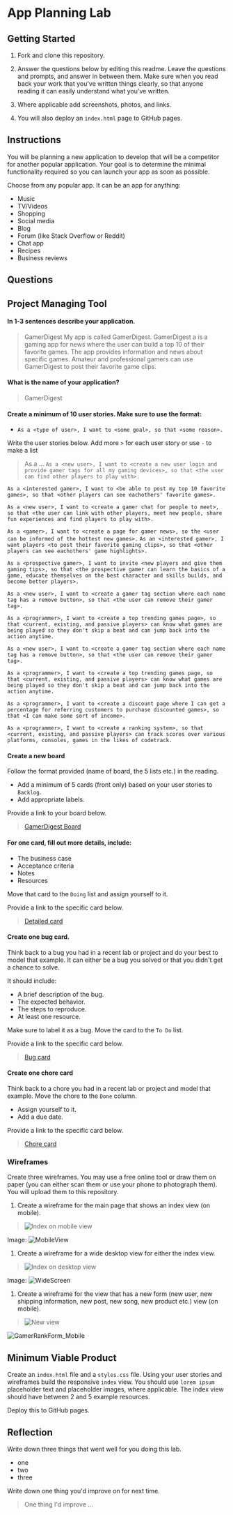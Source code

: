 # App Planning Lab

## Getting Started

1. Fork and clone this repository.

1. Answer the questions below by editing this readme. Leave the questions and prompts, and answer in between them. Make sure when you read back your work that you've written things clearly, so that anyone reading it can easily understand what you've written.

1. Where applicable add screenshots, photos, and links.

1. You will also deploy an `index.html` page to GitHub pages.

## Instructions

You will be planning a new application to develop that will be a competitor for another popular application. Your goal is to determine the minimal functionality required so you can launch your app as soon as possible.

Choose from any popular app. It can be an app for anything:

- Music
- TV/Videos
- Shopping
- Social media
- Blog
- Forum (like Stack Overflow or Reddit)
- Chat app
- Recipes
- Business reviews

## Questions

## Project Managing Tool

#### In 1-3 sentences describe your application.

> GamerDigest 
My app is called GamerDigest. GamerDigest a is a gaming app for news where the user can build a top 10 of their favorite games. The app provides information and news about specific games.  Amateur and professional gamers can use GamerDigest to post their favorite game clips. 

#### What is the name of your application?

> GamerDigest

#### Create a minimum of 10 user stories. Make sure to use the format:

- `As a <type of user>, I want to <some goal>, so that <some reason>.`



Write the user stories below. Add more `>` for each user story or use `-` to make a list

> As a ...
`As a <new user>, I want to <create a new user login and provide gamer tags for all my gaming devices>, so that <the user can find other players to play with>.`

`As a <interested gamer>, I want to <be able to post my top 10 favorite games>, so that <other players can see eachothers' favorite games>.`

`As a <new user>, I want to <create a gamer chat for people to meet>, so that <the user can link with other players, meet new people, share fun experiences and find players to play with>.`

`As a <gamer>, I want to <create a page for gamer news>, so the <user can be informed of the hottest new games>.`
`As an <interested gamer>, I want players <to post their favorite gaming clips>, so that <other players can see eachothers' game highlights>.`

`As a <prospective gamer>, I want to invite <new players and give them gaming tips>, so that <the prospective gamer can learn the basics of a game, educate themselves on the best character and skills builds, and become better players>.`

`As a <new user>, I want to <create a gamer tag section where each name tag has a remove button>, so that <the user can remove their gamer tag>.`

`As a <programmer>, I want to <create a top trending games page>, so that <current, existing, and passive players> can know what games are being played so they don't skip a beat and can jump back into the action anytime.`

`As a <new user>, I want to <create a gamer tag section where each name tag has a remove button>, so that <the user can remove their gamer tag>.`

`As a <programmer>, I want to <create a top trending games page, so that <current, existing, and passive players> can know what games are being played so they don't skip a beat and can jump back into the action anytime.`

`As a <programmer>, I want to <create a discount page where I can get a percentage for referring customers to purchase discounted games>, so that <I can make some sort of income>.`

`As a <programmer>, I want to <create a ranking system>, so that <current, existing, and passive players> can track scores over various platforms, consoles, games in the likes of codetrack.`






#### Create a new board

Follow the format provided (name of board, the 5 lists etc.) in the reading.

- Add a minimum of 5 cards (front only) based on your user stories to `Backlog`.
- Add appropriate labels.

Provide a link to your board below.

> [GamerDigest Board](https://trello.com/invite/b/CmJZbXU1/ATTI61f8abef2fe03e65a1572a08a21d730982A47D43/gamerdigest-board)

#### For one card, fill out more details, include:

- The business case
- Acceptance criteria
- Notes
- Resources

Move that card to the `Doing` list and assign yourself to it.

Provide a link to the specific card below.

> [Detailed card]()

#### Create one bug card.

Think back to a bug you had in a recent lab or project and do your best to model that example.
It can either be a bug you solved or that you didn't get a chance to solve.

It should include:

- A brief description of the bug.
- The expected behavior.
- The steps to reproduce.
- At least one resource.

Make sure to label it as a bug. Move the card to the `To Do` list.

Provide a link to the specific card below.

> [Bug card]()

#### Create one chore card

Think back to a chore you had in a recent lab or project and model that example. Move the chore to the `Done` column.

- Assign yourself to it.
- Add a due date.

Provide a link to the specific card below.

> [Chore card]()

### Wireframes

Create three wireframes. You may use a free online tool or draw them on paper (you can either scan them or use your phone to photograph them). You will upload them to this repository.

1. Create a wireframe for the main page that shows an index view (on mobile).

> ![Index on mobile view](https://excalidraw.com/#json=oKyJMqG8NFRER6r2fzYjZ,DyaVoHr0QpEuq8neIBuRUQ)

Image: ![MobileView](https://github.com/gasparecarollo/Inventory_Web_Application_Project/assets/128388442/f209d328-5bdd-4d26-89ee-9000f30a10df)

1. Create a wireframe for a wide desktop view for either the index view.

> ![Index on desktop view](https://excalidraw.com/#json=SFK1hZLiX3w2E1yGsVD9y,FNbrvdABrvGEybn2aWhTEA)

Image: ![WideScreen](https://github.com/gasparecarollo/Inventory_Web_Application_Project/assets/128388442/9769148f-cbb6-4197-84b9-5e52928f96c8)

1. Create a wireframe for the view that has a new form (new user, new shipping information, new post, new song, new product etc.) view (on mobile).

> ![New view]()

![GamerRankForm_Mobile](https://github.com/gasparecarollo/Inventory_Web_Application_Project/assets/128388442/4c0604b0-103c-4566-95f2-5e95132c0f2e)


## Minimum Viable Product

Create an `index.html` file and a `styles.css` file. Using your user stories and wireframes build the responsive `index` view. You should use `lorem ipsum` placeholder text and placeholder images, where applicable. The index view should have between 2 and 5 example resources.

Deploy this to GitHub pages.

## Reflection

Write down three things that went well for you doing this lab.
 
 - one
 - two
 - three

Write down one thing you'd improve on for next time.

> One thing I'd improve ...
